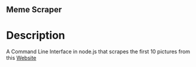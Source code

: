 ## Meme Scraper

# Description

A Command Line Interface in node.js that scrapes the first 10 pictures from this [Website](memegen-link-examples-upleveled.netlify.app)
